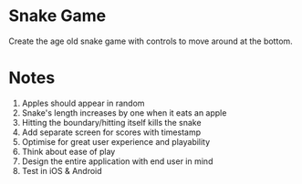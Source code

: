 # Snake Game

Create the age old snake game with controls to move around at the bottom.

# Notes

1. Apples should appear in random
2. Snake's length increases by one when it eats an apple
3. Hitting the boundary/hitting itself kills the snake
4. Add separate screen for scores with timestamp
5. Optimise for great user experience and playability
6. Think about ease of play
7. Design the entire application with end user in mind
8. Test in iOS & Android

